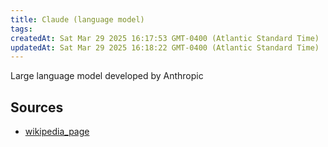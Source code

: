 ```yaml
---
title: Claude (language model)
tags: 
createdAt: Sat Mar 29 2025 16:17:53 GMT-0400 (Atlantic Standard Time)
updatedAt: Sat Mar 29 2025 16:18:22 GMT-0400 (Atlantic Standard Time)
---
```



Large language model developed by Anthropic



## Sources
- [wikipedia_page](https://en.wikipedia.org/wiki/Claude_(language_model))
